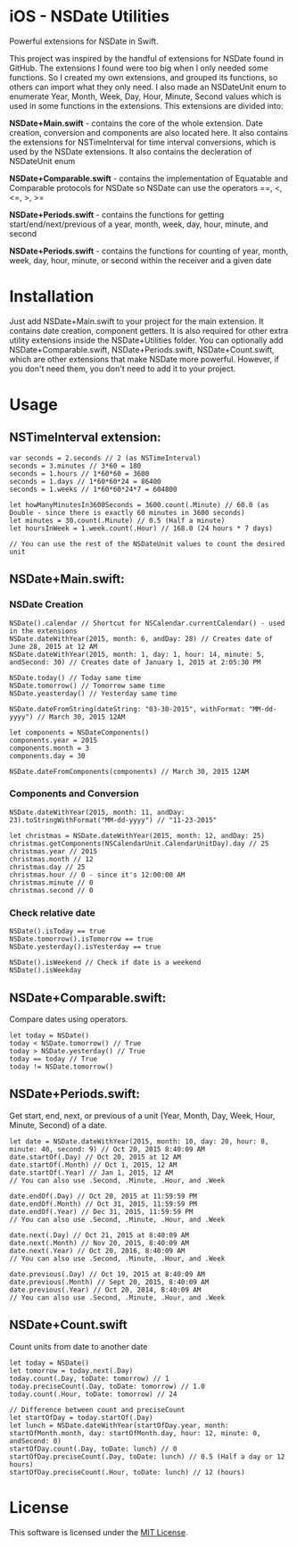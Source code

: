 # iOS - NSDate Utilities
Powerful extensions for NSDate in Swift.

This project was inspired by the handful of extensions for NSDate found in GitHub. The extensions I found were too big when I only needed some functions. So I created my own extensions, and grouped its functions, so others can import what they only need. I also made an NSDateUnit enum to enumerate Year, Month, Week, Day, Hour, Minute, Second values which is used in some functions in the extensions. This extensions are divided into:

<b>NSDate+Main.swift</b> - contains the core of the whole extension. Date creation, conversion and components are also located here. It also contains the extensions for NSTimeInterval for time interval conversions, which is used by the NSDate extensions. It also contains the decleration of NSDateUnit enum

<b>NSDate+Comparable.swift</b> - contains the implementation of Equatable and Comparable protocols for NSDate so NSDate can use the operators ==, <, <=, >, >=

<b>NSDate+Periods.swift</b> - contains the functions for getting start/end/next/previous of a year, month, week, day, hour, minute, and second

<b>NSDate+Periods.swift</b> - contains the functions for counting of year, month, week, day, hour, minute, or second within the receiver and a given date

# Installation
  
Just add NSDate+Main.swift to your project for the main extension. It contains date creation, component getters. It is also required for other extra utility extensions inside the NSDate+Utilities folder. You can optionally add NSDate+Comparable.swift, NSDate+Periods.swift, NSDate+Count.swift, which are other extensions that make NSDate more powerful. However, if you don't need them, you don't need to add it to your project.


# Usage

## NSTimeInterval extension:

    var seconds = 2.seconds // 2 (as NSTimeInterval)
    seconds = 3.minutes // 3*60 = 180
    seconds = 1.hours // 1*60*60 = 3600
    seconds = 1.days // 1*60*60*24 = 86400
    seconds = 1.weeks // 1*60*60*24*7 = 604800
    
    let howManyMinutesIn3600Seconds = 3600.count(.Minute) // 60.0 (as Double - since there is exactly 60 minutes in 3600 seconds)
    let minutes = 30.count(.Minute) // 0.5 (Half a minute)
    let hoursInWeek = 1.week.count(.Hour) // 168.0 (24 hours * 7 days)
    
    // You can use the rest of the NSDateUnit values to count the desired unit

## NSDate+Main.swift:

### NSDate Creation
    NSDate().calendar // Shortcut for NSCalendar.currentCalendar() - used in the extensions
    NSDate.dateWithYear(2015, month: 6, andDay: 28) // Creates date of June 28, 2015 at 12 AM
    NSDate.dateWithYear(2015, month: 1, day: 1, hour: 14, minute: 5, andSecond: 30) // Creates date of January 1, 2015 at 2:05:30 PM
    
    NSDate.today() // Today same time
    NSDate.tomorrow() // Tomorrow same time
    NSDate.yeasterday() // Yesterday same time
    
    NSDate.dateFromString(dateString: "03-30-2015", withFormat: "MM-dd-yyyy") // March 30, 2015 12AM
    
    let components = NSDateComponents()
    components.year = 2015
    components.month = 3
    components.day = 30
    
    NSDate.dateFromComponents(components) // March 30, 2015 12AM

### Components and Conversion
    NSDate.dateWithYear(2015, month: 11, andDay: 23).toStringWithFormat("MM-dd-yyyy") // "11-23-2015"
    
    let christmas = NSDate.dateWithYear(2015, month: 12, andDay: 25)
    christmas.getComponents(NSCalendarUnit.CalendarUnitDay).day // 25
    christmas.year // 2015
    christmas.month // 12
    christmas.day // 25
    christmas.hour // 0 - since it's 12:00:00 AM
    christmas.minute // 0
    christmas.second // 0
    

### Check relative date

    NSDate().isToday == true
    NSDate.tomorrow().isTomorrow == true
    NSDate.yesterday().isYesterday == true
    
    NSDate().isWeekend // Check if date is a weekend
    NSDate().isWeekday

## NSDate+Comparable.swift:

Compare dates using operators.

    let today = NSDate()
    today < NSDate.tomorrow() // True
    today > NSDate.yesterday() // True
    today == today // True
    today != NSDate.tomorrow()

## NSDate+Periods.swift:

Get start, end, next, or previous of a unit (Year, Month, Day, Week, Hour, Minute, Second) of a date.

    let date = NSDate.dateWithYear(2015, month: 10, day: 20, hour: 8, minute: 40, second: 9) // Oct 20, 2015 8:40:09 AM
    date.startOf(.Day) // Oct 20, 2015 at 12 AM
    date.startOf(.Month) // Oct 1, 2015, 12 AM
    date.startOf(.Year) // Jan 1, 2015, 12 AM
    // You can also use .Second, .Minute, .Hour, and .Week
    
    date.endOf(.Day) // Oct 20, 2015 at 11:59:59 PM
    date.endOf(.Month) // Oct 31, 2015, 11:59:59 PM
    date.endOf(.Year) // Dec 31, 2015, 11:59:59 PM
    // You can also use .Second, .Minute, .Hour, and .Week
    
    date.next(.Day) // Oct 21, 2015 at 8:40:09 AM
    date.next(.Month) // Nov 20, 2015, 8:40:09 AM
    date.next(.Year) // Oct 20, 2016, 8:40:09 AM
    // You can also use .Second, .Minute, .Hour, and .Week
    
    date.previous(.Day) // Oct 19, 2015 at 8:40:09 AM
    date.previous(.Month) // Sept 20, 2015, 8:40:09 AM
    date.previous(.Year) // Oct 20, 2014, 8:40:09 AM
    // You can also use .Second, .Minute, .Hour, and .Week
    

## NSDate+Count.swift

Count units from date to another date

    let today = NSDate()
    let tomorrow = today.next(.Day)
    today.count(.Day, toDate: tomorrow) // 1
    today.preciseCount(.Day, toDate: tomorrow) // 1.0
    today.count(.Hour, toDate: tomorrow) // 24
    
    // Difference between count and preciseCount
    let startOfDay = today.startOf(.Day)
    let lunch = NSDate.dateWithYear(startOfDay.year, month: startOfMonth.month, day: startOfMonth.day, hour: 12, minute: 0, andSecond: 0)
    startOfDay.count(.Day, toDate: lunch) // 0
    startOfDay.preciseCount(.Day, toDate: lunch) // 0.5 (Half a day or 12 hours)
    startOfDay.preciseCount(.Hour, toDate: lunch) // 12 (hours)

# License
This software is licensed under the [MIT License](./LICENSE.md).
